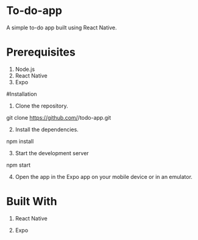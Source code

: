 # To-do-app

A simple to-do app built using React Native.

# Prerequisites

1) Node.js
2) React Native
3) Expo

#Installation

1) Clone the repository.

git clone https://github.com/<username>/todo-app.git

  
2) Install the dependencies.
  
 npm install

3) Start the development server
  
npm start

4) Open the app in the Expo app on your mobile device or in an emulator.
  
# Built With
  
1) React Native

2) Expo
